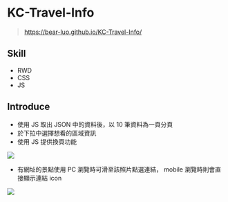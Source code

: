 # KC-Travel-Info
> https://bear-luo.github.io/KC-Travel-Info/

## Skill
* RWD
* CSS
* JS

## Introduce
* 使用 JS 取出 JSON 中的資料後，以 10 筆資料為一頁分頁
* 於下拉中選擇想看的區域資訊
* 使用 JS 提供換頁功能

![](https://user-images.githubusercontent.com/61472045/89097121-ae78bb80-d40e-11ea-9577-cc8884f0f467.png)

* 有網址的景點使用 PC 瀏覽時可滑至該照片點選連結， mobile 瀏覽時則會直接顯示連結 icon

![](https://user-images.githubusercontent.com/61472045/89097169-22b35f00-d40f-11ea-8fa8-3c22d868b236.png)
